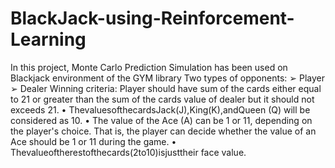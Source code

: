 # BlackJack-using-Reinforcement-Learning
In this project, Monte Carlo Prediction Simulation has been used on Blackjack environment of the GYM library 
Two types of opponents: 
➢ Player
➢ Dealer
Winning criteria:
Player should have sum of the cards either equal to 21 or greater than the sum of the cards value of dealer but it should not exceeds 21.
• ThevaluesofthecardsJack(J),King(K),andQueen (Q) will be considered as 10.
• The value of the Ace (A) can be 1 or 11, depending on the player's choice. That is, the player can decide whether the value of an Ace should be 1 or 11 during the game.
• Thevalueoftherestofthecards(2to10)isjusttheir face value. 
